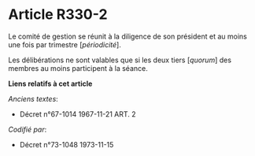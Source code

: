 # Article R330-2

Le comité de gestion se réunit à la diligence de son président et au moins une fois par trimestre [*périodicité*].

Les délibérations ne sont valables que si les deux tiers [*quorum*] des membres au moins participent à la séance.

**Liens relatifs à cet article**

_Anciens textes_:

  - Décret n°67-1014 1967-11-21 ART. 2

_Codifié par_:

  - Décret n°73-1048 1973-11-15
